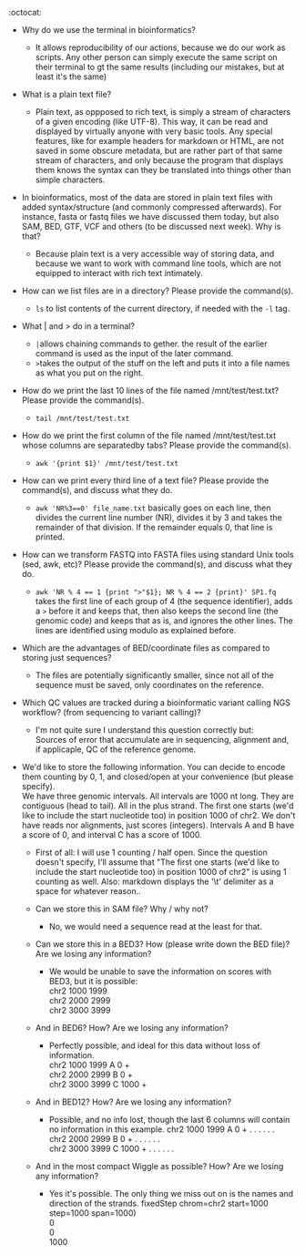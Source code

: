 :octocat:
- Why do we use the terminal in bioinformatics?
    - It allows reproducibility of our actions, because we do our work as scripts. Any other person can simply execute the same script on their
    terminal to gt the same results (including our mistakes, but at least it's the same)
    
- What is a plain text file?
    - Plain text, as oppposed to rich text, is simply a stream of characters of a given encoding (like UTF-8). This way, it can be read and displayed by virtually
    anyone with very basic tools. Any special features, like for example headers for markdown or HTML, are not saved in some obscure metadata, but are rather part
    of that same stream of characters, and only because the program that displays them knows the syntax can they be translated into things other than simple characters.
    
- In bioinformatics, most of the data are stored in plain text files with added syntax/structure (and commonly compressed afterwards). For instance,
fasta or fastq files we have discussed them today, but also SAM, BED, GTF, VCF and others (to be discussed next week). Why is that?
    - Because plain text is a very accessible way of storing data, and because we want to work with command line tools, which are not equipped to interact with
    rich text intimately.

- How can we list files are in a directory? Please provide the command(s).
    - `ls` to list contents of the current directory, if needed with the `-l` tag.

- What | and > do in a terminal?
    - `|`allows chaining commands to gether. the result of the earlier command is used as the input of the later command.
    - `>`takes the output of the stuff on the left and puts it into a file names as what you put on the right.

- How do we print the last 10 lines of the file named /mnt/test/test.txt? Please provide the command(s).
    - `tail /mnt/test/test.txt`

- How do we print the first column of the file named /mnt/test/test.txt whose columns are separatedby tabs? Please provide the command(s).
    - `awk '{print $1}' /mnt/test/test.txt`

- How can we print every third line of a text file? Please provide the command(s), and discuss what they do.
    - ``awk 'NR%3==0' file_name.txt`` basically goes on each line, then divides the current line number (NR), divides it by 3 and takes the remainder of that division.
    If the remainder equals 0, that line is printed.

- How can we transform FASTQ into FASTA files using standard Unix tools (sed, awk, etc)? Please provide the command(s), and discuss what they do.
    - ``awk 'NR % 4 == 1 {print ">"$1}; NR % 4 == 2 {print}' SP1.fq`` takes the first line of each group of 4 (the sequence identifier), adds a `>` before
    it and keeps that, then also keeps the second line (the genomic code) and keeps that as is, and ignores the other lines. The lines are identified using
    modulo as explained before.

- Which are the advantages of BED/coordinate files as compared to storing just sequences?
    - The files are potentially significantly smaller, since not all of the sequence must be saved, only coordinates on the reference.

- Which QC values are tracked during a bioinformatic variant calling NGS workflow? (from sequencing to variant calling)?
    - I'm not quite sure I understand this question correctly but:  
    Sources of error that accumulate are in sequencing, alignment and, if applicaple, QC of the reference genome.

- We'd like to store the following information. You can decide to encode them counting by 0, 1, and closed/open at your convenience (but please specify).  
We have three genomic intervals. All intervals are 1000 nt long. They are contiguous (head to tail). All in the plus strand. The first one starts (we'd like to include the start nucleotide too) in position 1000 of chr2. We don't have reads nor alignments, just scores (integers). Intervals A and B have a score of 0, and interval C has a score of 1000.
    - First of all: I will use 1 counting / half open. Since the question doesn't specify, I'll assume that "The first one starts (we'd like to include the start nucleotide too) in position 1000 of chr2" is using 1 counting as well. Also: markdown displays the '\t' delimiter as a space for whatever reason..
    
    - Can we store this in SAM file? Why / why not?
        - No, we would need a sequence read at the least for that.

    - Can we store this in a BED3? How (please write down the BED file)? Are we losing any information?
        - We would be unable to save the information on scores with BED3, but it is possible:  
        chr2    1000    1999  
        chr2    2000   2999  
        chr2    3000   3999

    - And in BED6? How? Are we losing any information?
        - Perfectly possible, and ideal for this data without loss of information.  
        chr2    1000    1999    A   0   +  
        chr2    2000    2999    B   0   +  
        chr2    3000    3999    C   1000    +

    - And in BED12? How? Are we losing any information?
        -  Possible, and no info lost, though the last 6 columns will contain no information in this example.
        chr2    1000    1999    A   0   +   .   .   .   .   .   .  
        chr2    2000    2999    B   0   +   .   .   .   .   .   .  
        chr2    3000    3999    C   1000    +   .   .   .   .   .   .
    
    - And in the most compact Wiggle as possible? How? Are we losing any information?
        - Yes it's possible. The only thing we miss out on is the names and direction of the strands.
        fixedStep chrom=chr2 start=1000 step=1000 span=1000)  
        0  
        0  
        1000
